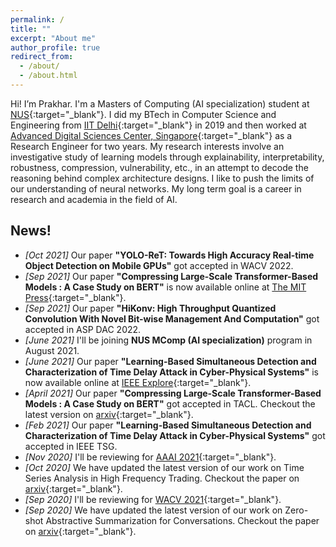 ```yaml
---
permalink: /
title: ""
excerpt: "About me"
author_profile: true
redirect_from:
  - /about/
  - /about.html
---
```


Hi! I’m Prakhar. I'm a Masters of Computing (AI specialization) student at [NUS](https://www.comp.nus.edu.sg/){:target="_blank"}. I did my BTech in Computer Science and Engineering from [IIT Delhi](https://www.cse.iitd.ernet.in/){:target="_blank"} in 2019 and then worked at [Advanced Digital Sciences Center, Singapore](https://adsc.illinois.edu/){:target="_blank"} as a Research Engineer for two years. My research interests involve an investigative study of learning models through explainability, interpretability, robustness, compression, vulnerability, etc., in an attempt to decode the reasoning behind complex architecture designs. I like to push the limits of our understanding of neural networks. My long term goal is a career in research and academia in the field of AI.

News!
------
* _[Oct 2021]_ Our paper **"YOLO-ReT: Towards High Accuracy Real-time Object Detection on Mobile GPUs"** got accepted in WACV 2022.
* _[Sep 2021]_ Our paper **"Compressing Large-Scale Transformer-Based Models : A Case Study on BERT"** is now available online at [The MIT Press](https://direct.mit.edu/tacl/article/doi/10.1162/tacl_a_00413/107387/Compressing-Large-Scale-Transformer-Based-Models-A){:target="_blank"}.
* _[Sep 2021]_ Our paper **"HiKonv: High Throughput Quantized Convolution With Novel Bit-wise Management And Computation"** got accepted in ASP DAC 2022.
* _[June 2021]_ I'll be joining **NUS MComp (AI specialization)** program in August 2021.
* _[June 2021]_ Our paper **"Learning-Based Simultaneous Detection and Characterization of Time Delay Attack in Cyber-Physical Systems"** is now available online at [IEEE Explore](https://ieeexplore.ieee.org/document/9352977){:target="_blank"}.
* _[April 2021]_ Our paper **"Compressing Large-Scale Transformer-Based Models : A Case Study on BERT"** got accepted in TACL. Checkout the latest version on [arxiv](https://arxiv.org/abs/2002.11985){:target="_blank"}.
* _[Feb 2021]_ Our paper **"Learning-Based Simultaneous Detection and Characterization of Time Delay Attack in Cyber-Physical Systems"** got accepted in IEEE TSG.
* _[Nov 2020]_ I'll be reviewing for [AAAI 2021](https://aaai.org/Conferences/AAAI-21/){:target="_blank"}.
* _[Oct 2020]_ We have updated the latest version of our work on Time Series Analysis in High Frequency Trading. Checkout the paper on [arxiv](https://arxiv.org/abs/1809.01506){:target="_blank"}.
* _[Sep 2020]_ I'll be reviewing for [WACV 2021](http://wacv2021.thecvf.com/home){:target="_blank"}.
* _[Sep 2020]_ We have updated the latest version of our work on Zero-shot Abstractive Summarization for Conversations. Checkout the paper on [arxiv](https://arxiv.org/abs/1902.01615){:target="_blank"}.
